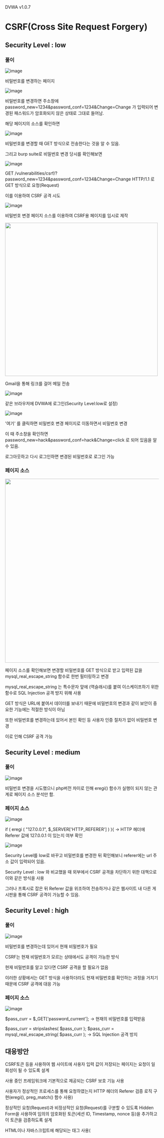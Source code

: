 
DVWA v1.0.7

# CSRF(Cross Site Request Forgery)

## Security Level : low

### 풀이

![image](https://github.com/user-attachments/assets/547adf2a-42a8-42dd-81fb-fcbb4fc0bfb4)

비밀번호를 변경하는 페이지

![image](https://github.com/user-attachments/assets/a0098882-cd8a-41c6-8391-f84d98463d26)

비밀번호를 변경하면 주소창에 password_new=1234&password_conf=1234&Change=Change 가 입력되어 변경된 패스워드가 암호화되지 않은 상태로 그대로 들어남.

해당 페이지의 소스를 확인하면

![image](https://github.com/user-attachments/assets/8f17c93e-a6b5-473f-b867-fc6110ccc645)

비밀번호를 변경할 때 GET 방식으로 전송한다는 것을 알 수 있음.

그리고 burp suite로 비밀번호 변경 당시를 확인해보면

![image](https://github.com/user-attachments/assets/16758bea-bfb4-4f50-b161-42afac632a85)

GET /vulnerabilities/csrf/?password_new=1234&password_conf=1234&Change=Change HTTP/1.1 로 GET 방식으로 요청(Request)

이를 이용하여 CSRF 공격 시도

![image](https://github.com/user-attachments/assets/f3827ee7-f215-48ad-ba34-e89ab11757c9)

비밀번호 변경 페이지 소스를 이용하여 CSRF용 페이지를 임시로 제작

<img src=https://github.com/user-attachments/assets/2f2b254a-eef1-4161-97fa-1689200e393d width=500>

Gmail을 통해 링크를 걸어 메일 전송

![image](https://github.com/user-attachments/assets/e3a76824-90dc-4a7f-8986-8a6142436c0d)

같은 브라우저에 DVWA에 로그인(Security Level:low로 설정)

![image](https://github.com/user-attachments/assets/4d5232a1-6bf6-481e-95a0-5fbfdf2a208c)

'여기' 를 클릭하면 비밀번호 변경 페이지로 이동하면서 비밀번호 변경

이 때 주소창을 확인하면 password_new=hack&password_conf=hack&Change=click 로 되어 있음을 알 수 있음.

로그아웃하고 다시 로그인하면 변경된 비밀번호로 로그인 가능

### 페이지 소스

<img src=https://github.com/user-attachments/assets/065ab36b-3a50-4185-b75c-cb1a41f8c8f7 width=600>

페이지 소스를 확인해보면 변경할 비밀번호를 GET 방식으로 받고 입력된 값을 mysql_real_escape_string 함수로 한번 필터링하고 변경

mysql_real_escape_string 는 특수문자 앞에 \(역슬래시)를 붙여 이스케이프하기 위한 함수로 SQL Injection 공격 방지 위해 사용

GET 방식은 URL에 붙여서 데이터를 보내기 때문에 비밀번호의 변경과 같이 보안이 중요한 기능에는 적절한 방식이 아님

또한 비밀번호를 변경하는데 있어서 본인 확인 등 사용자 인증 절차가 없이 비밀번호 변경

이로 인해 CSRF 공격 가능

## Security Level : medium

### 풀이

![image](https://github.com/user-attachments/assets/a6fda992-04e1-4ac7-bad0-1fd28d4a8e61)

비밀번호 변경을 시도했으니 php버전 차이로 인해 eregi() 함수가 실행이 되지 않는 관계로 페이지 소스 분석만 함.

### 페이지 소스

![image](https://github.com/user-attachments/assets/88a7962e-a46b-44b8-8fa5-d2424c17cd9a)

if ( eregi ( "127.0.0.1", $_SERVER['HTTP_REFERER'] ) ){    → HTTP 헤더에 Referer 값에 127.0.0.1 이 있는지 여부 확인

![image](https://github.com/user-attachments/assets/90b367e7-fc87-4903-8b6b-c557af6e384e)

Security Level를 low로 바꾸고 비밀번호를 변경한 뒤 확인해보니 referer에는 url 주소 값이 입력되어 있음.

Security Level : low 와 비교했을 때 외부에서 CSRF 공격을 차단하기 위한 대책으로 이와 같은 방식을 사용

그러나 프록시로 잡은 뒤 Referer 값을 위조하여 전송하거나 같은 웹사이트 내 다른 게시판을 통해 CSRF 공격이 가능할 수 있음.

## Security Level : high

### 풀이

![image](https://github.com/user-attachments/assets/4fda246a-2cee-41a7-8098-376f95d51d64)

비밀번호를 변경하는데 있어서 현재 비밀번호가 필요

CSRF는 현재 비밀번호가 모르는 상태에서도 공격이 가능한 방식

현재 비밀번호를 알고 있다면 CSRF 공격을 할 필요가 없음

이러한 상황에서는 GET 방식을 사용하더라도 현재 비밀번호를 확인하는 과정을 거치기 때문에 CSRF 공격에 대응 가능

### 페이지 소스

![image](https://github.com/user-attachments/assets/cb684aac-4cad-4610-8a4b-c9e64a194097)

$pass_curr = $_GET['password_current'];   → 현재의 비밀번호를 입력받음

$pass_curr = stripslashes( $pass_curr );
$pass_curr = mysql_real_escape_string( $pass_curr );   → SQL Injection 공격 방지

## 대응방안

CSRF토큰 등을 사용하여 웹 사이트에 사용자 입력 값이 저장되는 페이지는 요청이 일회성이 될 수 있도록 설계

사용 중인 프레임워크에 기본적으로 제공되는 CSRF 보호 기능 사용

사용자가 정상적인 프로세스를 통해 요청하였는지 HTTP 헤더의 Referer 검증 로직 구현(eregi(), preg_match() 함수 사용)

정상적인 요청(Request)과 비정상적인 요청(Request)를 구분할 수 있도록 Hidden Form을 사용하여 임의의 암호화된 토큰(세션 ID, Timestamp, nonce 등)을 추가하고 이 토큰을 검증하도록 설계

HTML이나 자바스크립트에 해당되는 태그 사용(<script>, <img onerror=...> 등)을 사전에 제한하고, 서버 단에서 사용자 입력 값에 대한 필터링 구현

HTML Editor 사용으로 인한 상기사항 조치 불가 시, 서버 사이드/서블릿/DAO(Data Access Object) 영역에서 허용된 태그만 통과시키고 나머지는 제거하거나 escape 조치하도록 설계

